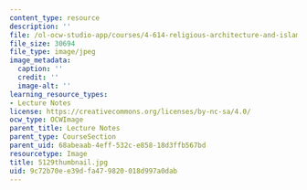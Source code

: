```yaml
---
content_type: resource
description: ''
file: /ol-ocw-studio-app/courses/4-614-religious-architecture-and-islamic-cultures-fall-2002/9c72b70ee39dfa479820018d997a0dab_5129thumbnail.jpg
file_size: 30694
file_type: image/jpeg
image_metadata:
  caption: ''
  credit: ''
  image-alt: ''
learning_resource_types:
- Lecture Notes
license: https://creativecommons.org/licenses/by-nc-sa/4.0/
ocw_type: OCWImage
parent_title: Lecture Notes
parent_type: CourseSection
parent_uid: 68abeaab-4eff-532c-e858-18d3ffb567bd
resourcetype: Image
title: 5129thumbnail.jpg
uid: 9c72b70e-e39d-fa47-9820-018d997a0dab
---
```


